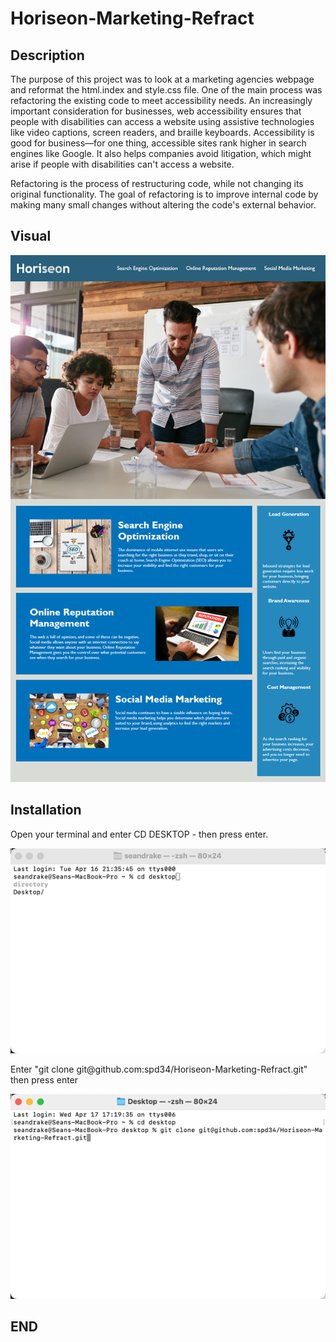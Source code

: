 # Horiseon-Marketing-Refract
## Description
<p>The purpose of this project was to look at a marketing agencies webpage and reformat the html.index and style.css file. One of the main process was refactoring the existing code to meet accessibility needs. An increasingly important consideration for businesses, web accessibility ensures that people with disabilities can access a website using assistive technologies like video captions, screen readers, and braille keyboards. Accessibility is good for business—for one thing, accessible sites rank higher in search engines like Google. It also helps companies avoid litigation, which might arise if people with disabilities can't access a website.</p>
<p>Refactoring is the process of restructuring code, while not changing its original functionality. The goal of refactoring is to improve internal code by making many small changes without altering the code's external behavior.</p>
<p>

## Visual
<img src="./Assets/01-html-css-git-homework-demo.png" img alt="Image of Horiseon Webpage"/>

## Installation
<p>Open your terminal and enter CD DESKTOP - then press enter.</p>
<img src="./Assets/01-html-css-git-homework-demo2.png" img alt="Image of terminal inside CD Desktop"/>

<p> Enter "git clone git@github.com:spd34/Horiseon-Marketing-Refract.git" then press enter</p>
<img src="./Assets/01-html-css-git-homework-demo3.png" img alt="Image of terminal after entering repo url using git clone/>

<p>After hitting enter the repo will start downloading to your desktop where it can be opened with your code editor such as Visual Studio Code</p>
<img src="./Assets/01-html-css-git-homework-demo4.png" img alt="Image of file viewer inside the desktop folder looking at the repo"/>

## END
